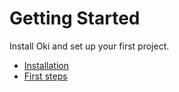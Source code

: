 # Getting Started

Install Oki and set up your first project.

* [Installation](installation.md)
* [First steps](first-steps.md)
